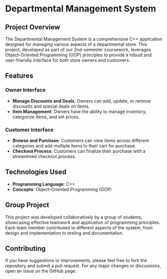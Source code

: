 # Departmental Management System

## Project Overview

The Departmental Management System is a comprehensive C++ application designed for managing various aspects of a departmental store. This project, developed as part of our 2nd-semester coursework, leverages Object-Oriented Programming (OOP) principles to provide a robust and user-friendly interface for both store owners and customers.

## Features

### Owner Interface
- **Manage Discounts and Deals**: Owners can add, update, or remove discounts and special deals on items.
- **Item Management**: Owners have the ability to manage inventory, categorize items, and set prices.

### Customer Interface
- **Browse and Purchase**: Customers can view items across different categories and add multiple items to their cart for purchase.
- **Checkout Process**: Customers can finalize their purchase with a streamlined checkout process.

## Technologies Used
- **Programming Language**: C++
- **Concepts**: Object-Oriented Programming (OOP)

## Group Project

This project was developed collaboratively by a group of students, showcasing effective teamwork and application of programming principles. Each team member contributed to different aspects of the system, from design and implementation to testing and documentation.

## Contributing

If you have suggestions or improvements, please feel free to fork the repository and submit a pull request. For any major changes or discussions, open an issue on the GitHub page.

